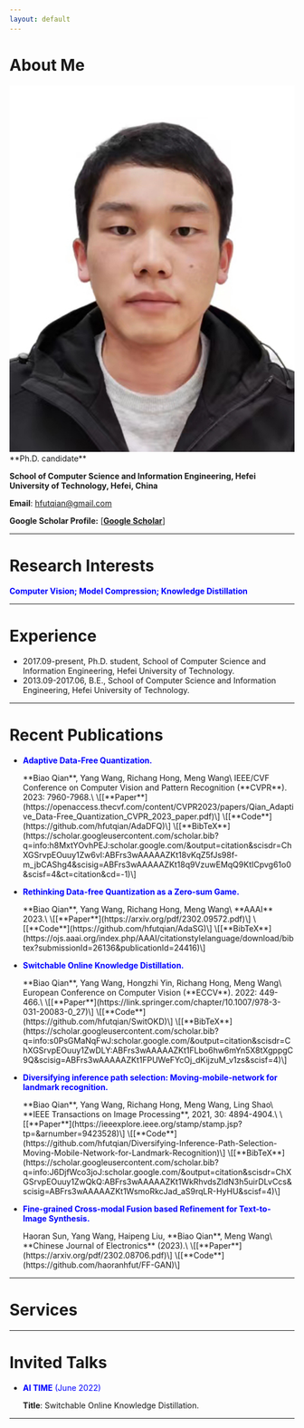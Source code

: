 ```yaml
---
layout: default
---
```


# About Me

<img class="profile-picture" src="biaoqian.jpg">
**Ph.D. candidate**

**School of Computer Science and Information Engineering, Hefei University of Technology, Hefei, China**
   
**Email**: hfutqian@gmail.com

**Google Scholar Profile:** \[[**Google Scholar**](https://scholar.google.com/citations?user=hSaWNR0AAAAJ)\]

---

# Research Interests
<p style="color: #0000FF;"><b>Computer Vision;  Model Compression;  Knowledge Distillation</b></p>

---

# Experience
+ 2017.09-present, Ph.D. student, School of Computer Science and Information Engineering, Hefei University of Technology.
+ 2013.09-2017.06, B.E., School of Computer Science and Information Engineering, Hefei University of Technology.

---

# Recent Publications
+ <p style="color: #0000FF;"><b>Adaptive Data-Free Quantization.</b></p>
  **Biao Qian**, Yang Wang, Richang Hong, Meng Wang\
  IEEE/CVF Conference on Computer Vision and Pattern Recognition (**CVPR**). 2023: 7960-7968.\
  \[[**Paper**](https://openaccess.thecvf.com/content/CVPR2023/papers/Qian_Adaptive_Data-Free_Quantization_CVPR_2023_paper.pdf)\]
  \[[**Code**](https://github.com/hfutqian/AdaDFQ)\]
  \[[**BibTeX**](https://scholar.googleusercontent.com/scholar.bib?q=info:h8MxtYOvhPEJ:scholar.google.com/&output=citation&scisdr=ChXGSrvpEOuuy1Zw6vI:ABFrs3wAAAAAZKt18vKqZ5fJs98f-m_jbCAShg4&scisig=ABFrs3wAAAAAZKt18q9VzuwEMqQ9KtICpvg61o0&scisf=4&ct=citation&cd=-1)\]
  


+ <p style="color: #0000FF;"><b>Rethinking Data-free Quantization as a Zero-sum Game.</b></p>
  **Biao Qian**, Yang Wang, Richang Hong, Meng Wang\
  **AAAI** 2023.\
  \[[**Paper**](https://arxiv.org/pdf/2302.09572.pdf)\]
  \[[**Code**](https://github.com/hfutqian/AdaSG)\]
  \[[**BibTeX**](https://ojs.aaai.org/index.php/AAAI/citationstylelanguage/download/bibtex?submissionId=26136&publicationId=24416)\]


+ <p style="color: #0000FF;"><b>Switchable Online Knowledge Distillation.</b></p> 
  **Biao Qian**, Yang Wang, Hongzhi Yin, Richang Hong, Meng Wang\
  European Conference on Computer Vision (**ECCV**). 2022: 449-466.\
  \[[**Paper**](https://link.springer.com/chapter/10.1007/978-3-031-20083-0_27)\]
  \[[**Code**](https://github.com/hfutqian/SwitOKD)\]
  \[[**BibTeX**](https://scholar.googleusercontent.com/scholar.bib?q=info:s0PsGMaNqFwJ:scholar.google.com/&output=citation&scisdr=ChXGSrvpEOuuy1ZwDLY:ABFrs3wAAAAAZKt1FLbo6hw6mYn5X8tXgppgC9Q&scisig=ABFrs3wAAAAAZKt1FPUWeFYcOj_dKijzuM_v1zs&scisf=4)\]


+ <p style="color: #0000FF;"><b>Diversifying inference path selection: Moving-mobile-network for landmark recognition.</b></p> 
  **Biao Qian**, Yang Wang, Richang Hong, Meng Wang, Ling Shao\
  **IEEE Transactions on Image Processing**, 2021, 30: 4894-4904.\
  \[[**Paper**](https://ieeexplore.ieee.org/stamp/stamp.jsp?tp=&arnumber=9423528)\]
  \[[**Code**](https://github.com/hfutqian/Diversifying-Inference-Path-Selection-Moving-Mobile-Network-for-Landmark-Recognition)\]
  \[[**BibTeX**](https://scholar.googleusercontent.com/scholar.bib?q=info:J6DjfWco3joJ:scholar.google.com/&output=citation&scisdr=ChXGSrvpEOuuy1ZwQkQ:ABFrs3wAAAAAZKt1WkRhvdsZldN3h5uirDLvCcs&scisig=ABFrs3wAAAAAZKt1WsmoRkcJad_aS9rqLR-HyHU&scisf=4)\]


+ <p style="color: #0000FF;"><b>Fine-grained Cross-modal Fusion based Refinement for Text-to-Image Synthesis.</b></p> 
  Haoran Sun, Yang Wang, Haipeng Liu, **Biao Qian**, Meng Wang\
  **Chinese Journal of Electronics** (2023).\
  \[[**Paper**](https://arxiv.org/pdf/2302.08706.pdf)\]
  \[[**Code**](https://github.com/haoranhfut/FF-GAN)\]


---

# Services


---

# Invited Talks
+ <p style="color: #0000FF;"><b>AI TIME</b> (June 2022)</p>
  
  **Title**: Switchable Online Knowledge Distillation.

---





